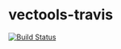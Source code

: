 # vectools-travis
[![Build Status](https://travis-ci.com/jakespiteri/vectools-travis.svg?branch=master)](https://travis-ci.com/jakespiteri/vectools-travis)
